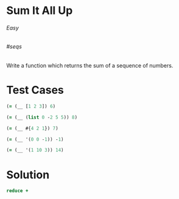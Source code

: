 # Sum It All Up

###### Easy
###### #seqs

Write a function which returns the sum of a sequence of numbers.

# Test Cases
```clojure
(= (__ [1 2 3]) 6)
```
```clojure
(= (__ (list 0 -2 5 5)) 8)
```
```clojure
(= (__ #{4 2 1}) 7)
```
```clojure
(= (__ '(0 0 -1)) -1)
```
```clojure
(= (__ '(1 10 3)) 14)
```

# Solution
```clojure
reduce +
```
